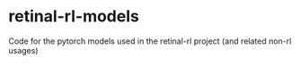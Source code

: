# retinal-rl-models
Code for the pytorch models used in the retinal-rl project (and related non-rl usages)

